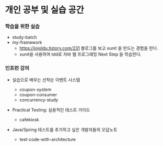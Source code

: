 # 개인 공부 및 실습 공간

### 학습을 위한 실습
- study-batch
- my-framework
  - https://jojoldu.tistory.com/231 블로그를 보고 xunit 을 만드는 경험을 한다.
  - xunit을 사용하여 tdd로 자바 웹 프로그래밍 Next Step 을 학습한다.

### 인프런 강의
- 실습으로 배우는 선착순 이벤트 시스템
  - coupon-system
  - coupon-consumer
  - concurrency-study
 
- Practical Testing: 실용적인 테스트 가이드
  - cafekiosk
 
- Java/Spring 테스트를 추가하고 싶은 개발자들의 오답노트
  - test-code-with-architecture
